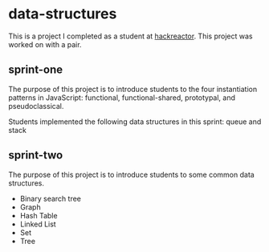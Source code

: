 # data-structures
This is a project I completed as a student at [hackreactor](http://hackreactor.com). This project was worked on with a pair.

## sprint-one
The purpose of this project is to introduce students to the four instantiation patterns in JavaScript: functional, functional-shared, prototypal, and pseudoclassical. 

Students implemented the following data structures in this sprint: queue and stack

## sprint-two
The purpose of this project is to introduce students to some common data structures. 

- Binary search tree
- Graph
- Hash Table
- Linked List
- Set
- Tree